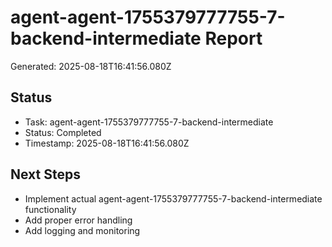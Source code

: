 # agent-agent-1755379777755-7-backend-intermediate Report

Generated: 2025-08-18T16:41:56.080Z

## Status
- Task: agent-agent-1755379777755-7-backend-intermediate
- Status: Completed
- Timestamp: 2025-08-18T16:41:56.080Z

## Next Steps
- Implement actual agent-agent-1755379777755-7-backend-intermediate functionality
- Add proper error handling
- Add logging and monitoring
